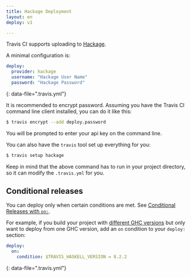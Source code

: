 ```yaml
---
title: Hackage Deployment
layout: en
deploy: v1

---
```


Travis CI supports uploading to [Hackage](https://hackage.haskell.org/).

A minimal configuration is:

```yaml
deploy:
  provider: hackage
  username: "Hackage User Name"
  password: "Hackage Password"
```
{: data-file=".travis.yml"}

It is recommended to encrypt password.
Assuming you have the Travis CI command line client installed, you can do it like this:

```bash
$ travis encrypt --add deploy.password
```

You will be prompted to enter your api key on the command line.

You can also have the `travis` tool set up everything for you:

```bash
$ travis setup hackage
```

Keep in mind that the above command has to run in your project directory, so it can modify the `.travis.yml` for you.

## Conditional releases

You can deploy only when certain conditions are met.
See [Conditional Releases with `on:`](/user/deployment/#conditional-releases-with-on).

For example, if you build your project with [different GHC versions](/user/languages/haskell/#specifying-haskell-compiler-versions) but only want to deploy from one GHC version, add an `on` condition to your `deploy:` section:

```yaml
deploy:
  on:
    condition: $TRAVIS_HASKELL_VERSION = 8.2.2
```
{: data-file=".travis.yml"}
